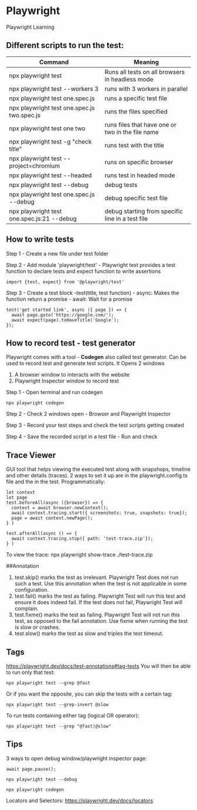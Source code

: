 # Playwright

Playwright Learning

## Different scripts to run the test:

| Command                                     | Meaning                                          |
| ------------------------------------------- | ------------------------------------------------ |
| npx playwright test                         | Runs all tests on all browsers in headless mode  |
| npx playwright test --workers 3             | runs with 3 workers in parallel                  |
| npx playwright test one.spec.js             | runs a specific test file                        |
| npx playwright test one.spec.js two.spec.js | runs the files specified                         |
| npx playwright test one two                 | runs files that have one or two in the file name |
| npx playwright test -g "check title"        | runs test with the title                         |
| npx playwright test --project=chromium      | runs on specific browser                         |
| npx playwright test --headed                | runs test in headed mode                         |
| npx playwright test --debug                 | debug tests                                      |
| npx playwright test one.spec.js --debug     | debug specific test file                         |
| npx playwright test one.spec.js:21 --debug  | debug starting from specific line in a test file |

## How to write tests

Step 1 - Create a new file under test folder

Step 2 - Add module 'playwright/test' - Playwright test provides a test function to declare tests and expect function to write assertions

```
import {test, expect} from '@playwright/test'
```

Step 3 - Create a test block -test(title, test function) - async: Makes the function return a promise - await: Wait for a promise

```
test('get started link', async ({ page }) => {
  await page.goto('https://google.com/');
  await expect(page).toHaveTitle('Google');
});
```

## How to record test - test generator

Playwright comes with a tool - **Codegen** also called test generator.
Can be used to record test and generate test scripts.
It Opens 2 windows

1. A browser window to interacts with the website
2. Playwright Inspector window to record test

Step 1 - Open terminal and run codegen

```
npx playwright codegen
```

Step 2 - Check 2 windows open - Browser and Playwright Inspector

Step 3 - Record your test steps and check the test scripts getting created

Step 4 - Save the recorded script in a test file - Run and check

## Trace Viewer

GUI tool that helps viewing the executed test along with snapshops, timeline and other details (traces).
2 ways to set it up are in the playwright.config.ts file and the in the test.
Programmatically:

```
let context
let page
test.beforeAll(async ({browser}) => {
  context = await browser.newContext();
  await context.tracing.start({ screenshots: true, snapshots: true});
  page = await context.newPage();
} )

test.afterAll(async () => {
  await context.tracing.stop({ path: 'test-trace.zip'});
} )
```

To view the trace: npx playwright show-trace ./test-trace.zip

##Annotation
1. test.skip() marks the test as irrelevant. Playwright Test does not run such a test. Use this annotation when the test is not applicable in some configuration.
2. test.fail() marks the test as failing. Playwright Test will run this test and ensure it does indeed fail. If the test does not fail, Playwright Test will complain.
3. test.fixme() marks the test as failing. Playwright Test will not run this test, as opposed to the fail annotation. Use fixme when running the test is slow or crashes.
4. test.slow() marks the test as slow and triples the test timeout.

## Tags
https://playwright.dev/docs/test-annotations#tag-tests
You will then be able to run only that test:
```
npx playwright test --grep @fast
```
Or if you want the opposite, you can skip the tests with a certain tag:
```
npx playwright test --grep-invert @slow
```
To run tests containing either tag (logical OR operator):
```
npx playwright test --grep "@fast|@slow"
```
## Tips

3 ways to open debug window/playwright inspector page:

```
await page.pause();
```

```
npx playwright test --debug
```

```
npx playwright codegen
```

Locators and Selectors:
https://playwright.dev/docs/locators
